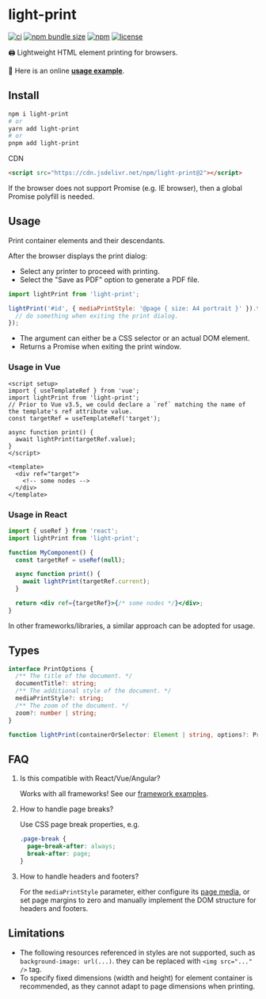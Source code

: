# light-print

[![ci](https://img.shields.io/github/actions/workflow/status/xunmi1/light-print/ci.yml?style=flat-square&logo=github)](https://github.com/xunmi1/light-print/actions/workflows/ci.yml)
[![npm bundle size](https://img.shields.io/bundlephobia/minzip/light-print?style=flat-square)](https://www.npmjs.com/package/light-print)
[![npm](https://img.shields.io/npm/v/light-print?style=flat-square)](https://www.npmjs.com/package/light-print)
[![license](https://img.shields.io/npm/l/light-print?style=flat-square)](https://www.npmjs.com/package/light-print)

🖨️ Lightweight HTML element printing for browsers.

🚀 Here is an online [**usage example**](https://xunmi1.github.io/light-print/test/index.html).

## Install

```bash
npm i light-print
# or
yarn add light-print
# or
pnpm add light-print
```

CDN

```html
<script src="https://cdn.jsdelivr.net/npm/light-print@2"></script>
```

If the browser does not support Promise (e.g. IE browser), then a global Promise polyfill is needed.

## Usage

Print container elements and their descendants.

After the browser displays the print dialog:

- Select any printer to proceed with printing.
- Select the "Save as PDF" option to generate a PDF file.

```js
import lightPrint from 'light-print';

lightPrint('#id', { mediaPrintStyle: '@page { size: A4 portrait }' }).then(() => {
  // do something when exiting the print dialog.
});
```

- The argument can either be a CSS selector or an actual DOM element.
- Returns a Promise when exiting the print window.

### Usage in Vue

```vue
<script setup>
import { useTemplateRef } from 'vue';
import lightPrint from 'light-print';
// Prior to Vue v3.5, we could declare a `ref` matching the name of the template's ref attribute value.
const targetRef = useTemplateRef('target');

async function print() {
  await lightPrint(targetRef.value);
}
</script>

<template>
  <div ref="target">
    <!-- some nodes -->
  </div>
</template>
```

### Usage in React

```jsx
import { useRef } from 'react';
import lightPrint from 'light-print';

function MyComponent() {
  const targetRef = useRef(null);

  async function print() {
    await lightPrint(targetRef.current);
  }

  return <div ref={targetRef}>{/* some nodes */}</div>;
}
```

In other frameworks/libraries, a similar approach can be adopted for usage.

## Types

```ts
interface PrintOptions {
  /** The title of the document. */
  documentTitle?: string;
  /** The additional style of the document. */
  mediaPrintStyle?: string;
  /** The zoom of the document. */
  zoom?: number | string;
}

function lightPrint(containerOrSelector: Element | string, options?: PrintOptions): Promise<void>;
```

## FAQ

1. Is this compatible with React/Vue/Angular?

   Works with all frameworks! See our [framework examples](#usage-in-vue).

2. How to handle page breaks?

   Use CSS page break properties, e.g.

   ```css
   .page-break {
     page-break-after: always;
     break-after: page;
   }
   ```

3. How to handle headers and footers?

   For the `mediaPrintStyle` parameter, either configure its [page media](https://developer.chrome.com/blog/print-margins), or set page margins to zero and manually implement the DOM structure for headers and footers.

## Limitations

- The following resources referenced in styles are not supported, such as `background-image: url(...)`. they can be replaced with `<img src="..." />` tag.
- To specify fixed dimensions (width and height) for element container is recommended, as they cannot adapt to page dimensions when printing.
